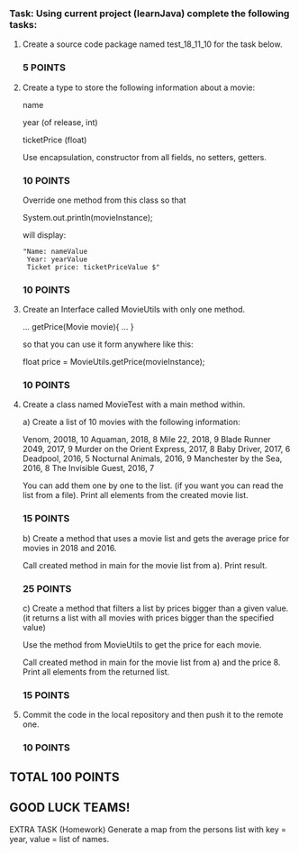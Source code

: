 ### Task: Using current project (learnJava) complete the following tasks:

1. Create a source code package named test_18_11_10 for the task below.

    ### 5 POINTS

2. Create a type to store the following information about a movie:
 
    name

    year (of release, int)

    ticketPrice (float)

    Use encapsulation, constructor from all fields, no setters, getters.

    ### 10 POINTS

    Override one method from this class so that

    System.out.println(movieInstance);

    will display:

       "Name: nameValue
        Year: yearValue
        Ticket price: ticketPriceValue $"
        
    ### 10 POINTS


3. Create an Interface called MovieUtils with only one method.

    ... getPrice(Movie movie){ ... }

    so that you can use it form anywhere like this:

    float price = MovieUtils.getPrice(movieInstance);

    ### 10 POINTS


4. Create a class named MovieTest with a main method within.

    a) Create a list of 10 movies with the following information:

    Venom, 20018, 10
    Aquaman, 2018, 8
    Mile 22, 2018, 9
    Blade Runner 2049, 2017, 9
    Murder on the Orient Express, 2017, 8
    Baby Driver, 2017, 6
    Deadpool, 2016, 5
    Nocturnal Animals, 2016, 9
    Manchester by the Sea, 2016, 8
    The Invisible Guest, 2016, 7

    You can add them one by one to the list. (if you want you can read the list from a file).
    Print all elements from the created movie list.

    ### 15 POINTS


    b) Create a method that uses a movie list and gets the average price for movies in 2018 and 2016.

    Call created method in main for the movie list from a).
    Print result.

    ### 25 POINTS


    c) Create a method that filters a list by prices bigger than a given value.
    (it returns a list with all movies with prices bigger than the specified value)

    Use the method from MovieUtils to get the price for each movie.

    Call created method in main for the movie list from a) and the price 8.
    Print all elements from the returned list.

    ### 15 POINTS


5. Commit the code in the local repository and then push it to the remote one.

    ### 10 POINTS


## TOTAL 100 POINTS

## GOOD LUCK TEAMS!


EXTRA TASK (Homework)
Generate a map from the persons list with key = year, value = list of names.
